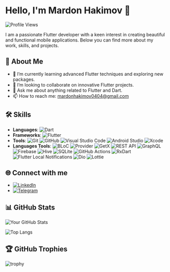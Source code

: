 # Hello, I'm Mardon Hakimov 👋

![Profile Views](https://komarev.com/ghpvc/?username=xakimov04&color=blue)

I am a passionate Flutter developer with a keen interest in creating beautiful and functional mobile applications. Below you can find more about my work, skills, and projects.

## 🚀 About Me
- 🌱 I’m currently learning advanced Flutter techniques and exploring new packages.
- 👯 I’m looking to collaborate on innovative Flutter projects.
- 💬 Ask me about anything related to Flutter and Dart.
- 📫 How to reach me: [mardonhakimov0404@gmail.com](mailto:mardonhakimov0404@gmail.com)

## 🛠️ Skills
- **Languages**: 
  ![Dart](https://img.shields.io/badge/-Dart-05122A?style=flat&logo=dart&logoColor=0175C2)
- **Frameworks**: 
  ![Flutter](https://img.shields.io/badge/-Flutter-05122A?style=flat&logo=flutter&logoColor=02569B)
- **Tools**: 
  ![Git](https://img.shields.io/badge/-Git-05122A?style=flat&logo=git&logoColor=F05032)
  ![GitHub](https://img.shields.io/badge/-GitHub-05122A?style=flat&logo=github&logoColor=white)
  ![Visual Studio Code](https://img.shields.io/badge/-VS%20Code-05122A?style=flat&logo=visual-studio-code&logoColor=007ACC)
  ![Android Studio](https://img.shields.io/badge/-Android%20Studio-05122A?style=flat&logo=android-studio&logoColor=3DDC84)
  ![Xcode](https://img.shields.io/badge/-Xcode-05122A?style=flat&logo=xcode&logoColor=1575F9)
- **Languages Tools**: 
  ![BLoC](https://img.shields.io/badge/-BLoC-05122A?style=flat&logo=flutter&logoColor=0175C2)
  ![Provider](https://img.shields.io/badge/-Provider-05122A?style=flat&logo=flutter&logoColor=02569B)
  ![GetX](https://img.shields.io/badge/-GetX-05122A?style=flat&logo=getx&logoColor=FFD700)
  ![REST API](https://img.shields.io/badge/-REST%20API-05122A?style=flat&logo=api&logoColor=29ABE2)
  ![GraphQL](https://img.shields.io/badge/-GraphQL-05122A?style=flat&logo=graphql&logoColor=E10098)
  ![Firebase](https://img.shields.io/badge/-Firebase-05122A?style=flat&logo=firebase&logoColor=FFCA28)
  ![Hive](https://img.shields.io/badge/-Hive-05122A?style=flat&logo=hive&logoColor=E89E1C)
  ![SQLite](https://img.shields.io/badge/-SQLite-05122A?style=flat&logo=sqlite&logoColor=003B57)
  ![GitHub Actions](https://img.shields.io/badge/-GitHub%20Actions-05122A?style=flat&logo=github-actions&logoColor=2088FF)
  ![RxDart](https://img.shields.io/badge/-RxDart-05122A?style=flat&logo=rxdart&logoColor=0062FF)
  ![Flutter Local Notifications](https://img.shields.io/badge/-Flutter%20Local%20Notifications-05122A?style=flat&logo=flutter&logoColor=0175C2)
  ![Dio](https://img.shields.io/badge/-Dio-05122A?style=flat&logo=dio&logoColor=1B6AC6)
  ![Lottie](https://img.shields.io/badge/-Lottie-05122A?style=flat&logo=lottie&logoColor=F89C1C)

## 🌐 Connect with me
- [![LinkedIn](https://img.shields.io/badge/LinkedIn-0077B5?style=flat&logo=linkedin&logoColor=white)](https://www.linkedin.com/in/mardon-hakimov-60aa892b2)
- [![Telegram](https://img.shields.io/badge/Telegram-2CA5E0?style=flat&logo=telegram&logoColor=white)](https://t.me/flutter_mobile_blog)

## 📊 GitHub Stats
![Your GitHub Stats](https://github-readme-stats.vercel.app/api?username=xakimov04&show_icons=true&theme=tokyonight)

![Top Langs](https://github-readme-stats.vercel.app/api/top-langs/?username=xakimov04&layout=compact&theme=tokyonight)

## 🏆 GitHub Trophies
![trophy](https://github-profile-trophy.vercel.app/?username=xakimov04&theme=onedark)
